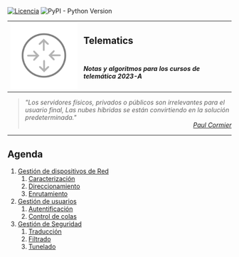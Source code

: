 [![Licencia](https://img.shields.io/badge/license-MIT-blue.svg)](http://kmonsoor.mit-license.org/) ![PyPI - Python Version](https://img.shields.io/pypi/pyversions/matplotlib)


<table>
<tr>
    <td rowspan="2"><img src="img/logo-net.svg" alt="Redes"></td>
    <td colspan="3"><h2>Telematics</h2></td>
</tr>
<tr><td colspan="3"><h5>Notas y algoritmos para los cursos de telemática 2023-A</h5></td></tr>
</table>


><i>"Los servidores físicos, privados o públicos son irrelevantes para el usuario final, Las nubes híbridas se están convirtiendo en la solución predeterminada."</i><br>
<cite style="display:block; text-align: right">[Paul Cormier](https://en.wikipedia.org/wiki/Paul_Cormier_(engineer))</cite>


---
## Agenda
1. [Gestión de dispositivos de Red][11]
    1. [Caracterización][11]
    1. [Direccionamiento][12]
    1. [Enrutamiento][13]
1. [Gestión de usuarios][21]
    1. [Autentificación][21]
    1. [Control de colas][22]
1. [Gestión de Seguridad][31]
    1. [Traducción][31]
    1. [Filtrado][32]
    1. [Tunelado][33]


[11]:https://github.com/GiancarloBenavides/Telematics/tree/master/11-Caracterizacion
[12]:https://github.com/GiancarloBenavides/Telematics/tree/master/12-Direccionamiento
[13]:https://github.com/GiancarloBenavides/Telematics/tree/master/13-Enrutamiento
[21]:https://github.com/GiancarloBenavides/Telematics/tree/master/21-Autentificacion
[22]:https://github.com/GiancarloBenavides/Telematics/tree/master/22-Encolamiento
[31]:https://github.com/GiancarloBenavides/Telematics/tree/master/31-Traduccion
[32]:https://github.com/GiancarloBenavides/Telematics/tree/master/32-Filtrado
[33]:https://github.com/GiancarloBenavides/Telematics/tree/master/33-Tunelado
